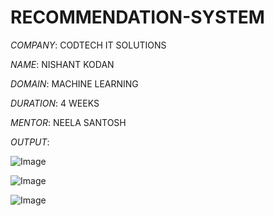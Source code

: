 # RECOMMENDATION-SYSTEM

*COMPANY*: CODTECH IT SOLUTIONS

*NAME*: NISHANT KODAN

*DOMAIN*: MACHINE LEARNING

*DURATION*: 4 WEEKS

*MENTOR*: NEELA SANTOSH

*OUTPUT*:

![Image](https://github.com/user-attachments/assets/69607119-eed1-4145-8fa7-ca3a317c4424)

![Image](https://github.com/user-attachments/assets/28eaf16d-3c70-4ba2-8bdd-dd752b2fea84)

![Image](https://github.com/user-attachments/assets/743a288a-f260-48d0-84fc-c5170694ea7c)
